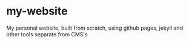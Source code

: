 # my-website
My personal website, built from scratch, using github pages, jekyll and other tools separate from CMS's
